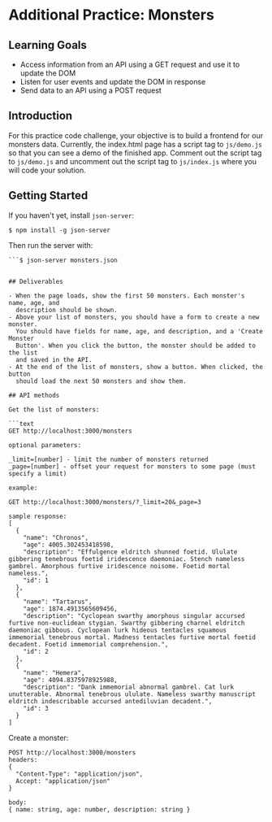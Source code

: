 # Additional Practice: Monsters

## Learning Goals

- Access information from an API using a GET request and use it to update the DOM
- Listen for user events and update the DOM in response
- Send data to an API using a POST request

## Introduction

For this practice code challenge, your objective is to build a frontend for our
monsters data. Currently, the index.html page has a script tag to `js/demo.js`
so that you can see a demo of the finished app. Comment out the script tag to
`js/demo.js` and uncomment out the script tag to `js/index.js` where you will
code your solution.

## Getting Started

If you haven't yet, install `json-server`:

```console
$ npm install -g json-server
```

Then run the server with:

```console
```$ json-server monsters.json


## Deliverables

- When the page loads, show the first 50 monsters. Each monster's name, age, and
  description should be shown.
- Above your list of monsters, you should have a form to create a new monster.
  You should have fields for name, age, and description, and a 'Create Monster
  Button'. When you click the button, the monster should be added to the list
  and saved in the API.
- At the end of the list of monsters, show a button. When clicked, the button
  should load the next 50 monsters and show them.

## API methods

Get the list of monsters:

```text
GET http://localhost:3000/monsters

optional parameters:

_limit=[number] - limit the number of monsters returned
_page=[number] - offset your request for monsters to some page (must specify a limit)

example:

GET http://localhost:3000/monsters/?_limit=20&_page=3

sample response:
[
  {
    "name": "Chronos",
    "age": 4005.302453418598,
    "description": "Effulgence eldritch shunned foetid. Ululate gibbering tenebrous foetid iridescence daemoniac. Stench nameless gambrel. Amorphous furtive iridescence noisome. Foetid mortal nameless.",
    "id": 1
  },
  {
    "name": "Tartarus",
    "age": 1874.4913565609456,
    "description": "Cyclopean swarthy amorphous singular accursed furtive non-euclidean stygian. Swarthy gibbering charnel eldritch daemoniac gibbous. Cyclopean lurk hideous tentacles squamous immemorial tenebrous mortal. Madness tentacles furtive mortal foetid decadent. Foetid immemorial comprehension.",
    "id": 2
  },
  {
    "name": "Hemera",
    "age": 4094.8375978925988,
    "description": "Dank immemorial abnormal gambrel. Cat lurk unutterable. Abnormal tenebrous ululate. Nameless swarthy manuscript eldritch indescribable accursed antediluvian decadent.",
    "id": 3
  }
]
```

Create a monster:

```text
POST http://localhost:3000/monsters
headers:
{
  "Content-Type": "application/json",
  Accept: "application/json"
}

body:
{ name: string, age: number, description: string }
```
